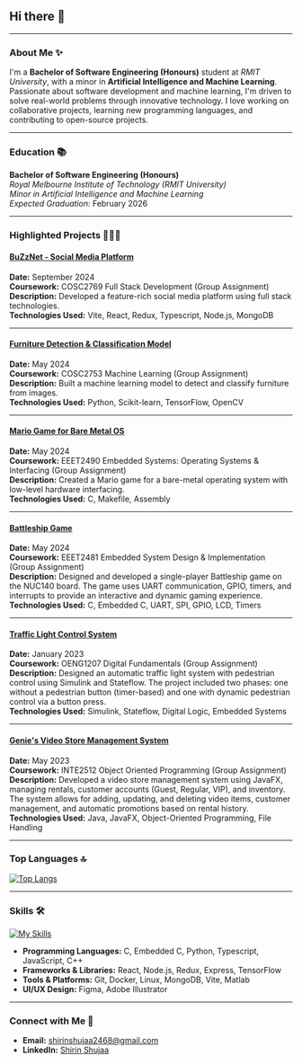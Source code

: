 

## Hi there 👋

---

### About Me ✨

I'm a **Bachelor of Software Engineering (Honours)** student at *RMIT University*, with a minor in **Artificial Intelligence and Machine Learning**. Passionate about software development and machine learning, I'm driven to solve real-world problems through innovative technology. I love working on collaborative projects, learning new programming languages, and contributing to open-source projects.

---

### Education 📚

**Bachelor of Software Engineering (Honours)**  
*Royal Melbourne Institute of Technology (RMIT University)*  
*Minor in Artificial Intelligence and Machine Learning*  
*Expected Graduation:* February 2026

---

### Highlighted Projects 👩🏻‍🎓

#### [BuZzNet - Social Media Platform](https://github.com/shirin44/COSC2769_Full_Stack_Development_Group_Assignment)  
**Date:** September 2024  
**Coursework:** COSC2769 Full Stack Development (Group Assignment)  
**Description:** Developed a feature-rich social media platform using full stack technologies.  
**Technologies Used:** Vite, React, Redux, Typescript, Node.js, MongoDB

---

#### [Furniture Detection & Classification Model](https://github.com/shirin44/COSC2753-Machine-Learning--Group-Assignment-Furniture-Classification-Model-)  
**Date:** May 2024  
**Coursework:** COSC2753 Machine Learning (Group Assignment)  
**Description:** Built a machine learning model to detect and classify furniture from images.  
**Technologies Used:** Python, Scikit-learn, TensorFlow, OpenCV

---

#### [Mario Game for Bare Metal OS](https://github.com/shirin44/EEET2490-Embedded-Systems-Operating-Systems-Interfacing-Group-Assignment-Mario-game)  
**Date:** May 2024  
**Coursework:** EEET2490 Embedded Systems: Operating Systems & Interfacing (Group Assignment)  
**Description:** Created a Mario game for a bare-metal operating system with low-level hardware interfacing.  
**Technologies Used:** C, Makefile, Assembly

---

#### [Battleship Game](https://github.com/shirin44/EEET2481-Embedded-System-Design-and-Implementation-Battleship-game)  
**Date:** May 2024  
**Coursework:** EEET2481 Embedded System Design & Implementation (Group Assignment)  
**Description:** Designed and developed a single-player Battleship game on the NUC140 board. The game uses UART communication, GPIO, timers, and interrupts to provide an interactive and dynamic gaming experience.  
**Technologies Used:** C, Embedded C, UART, SPI, GPIO, LCD, Timers

---

#### [Traffic Light Control System](https://github.com/shirin44/OENG1207-Digital-Fundamentals-Traffic-light-project)  
**Date:** January 2023  
**Coursework:** OENG1207 Digital Fundamentals (Group Assignment)  
**Description:** Designed an automatic traffic light system with pedestrian control using Simulink and Stateflow. The project included two phases: one without a pedestrian button (timer-based) and one with dynamic pedestrian control via a button press.  
**Technologies Used:** Simulink, Stateflow, Digital Logic, Embedded Systems

---

#### [Genie's Video Store Management System](https://github.com/shirin44/INTE2512-Object-Oriented-Programming-Final-Project)  
**Date:** May 2023  
**Coursework:** INTE2512 Object Oriented Programming (Group Assignment)  
**Description:** Developed a video store management system using JavaFX, managing rentals, customer accounts (Guest, Regular, VIP), and inventory. The system allows for adding, updating, and deleting video items, customer management, and automatic promotions based on rental history.  
**Technologies Used:** Java, JavaFX, Object-Oriented Programming, File Handling

---

### Top Languages 🔝  
[![Top Langs](https://github-readme-stats.vercel.app/api/top-langs/?username=shirin44&layout=compact&theme=radical)](https://github.com/anuraghazra/github-readme-stats)

---

### Skills 🛠️  
[![My Skills](https://skillicons.dev/icons?i=react,nodejs,mongodb,redux,git,docker,linux,tensorflow,opencv,vite,assembly,matlab)](https://skillicons.dev)

- **Programming Languages:** C, Embedded C, Python, Typescript, JavaScript, C++
- **Frameworks & Libraries:** React, Node.js, Redux, Express, TensorFlow
- **Tools & Platforms:** Git, Docker, Linux, MongoDB, Vite, Matlab
- **UI/UX Design:** Figma, Adobe Illustrator

---

### Connect with Me 🤝

- **Email:** shirinshujaa2468@gmail.com  
- **LinkedIn:** [Shirin Shujaa](https://www.linkedin.com/in/shirin-shujaa/)

